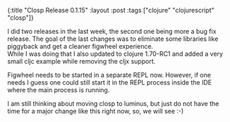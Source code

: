 {:title "Closp Release 0.1.15"
 :layout :post
 :tags  ["clojure" "clojurescript" "closp"]}

I did two releases in the last week, the second one being more a bug fix release. The goal of the last changes was
to eliminate some libraries like piggyback and get a cleaner figwheel experience.  
While I was doing that I also updated to clojure 1.70-RC1 and added a very small cljc example while removing the
cljx support.  

Figwheel needs to be started in a separate REPL now. However, if one needs I guess one could still start it in the
REPL process inside the IDE where the main process is running.

I am still thinking about moving closp to luminus, but just do not have the time for a major change like this 
right now, so, we will see :-)
